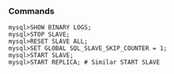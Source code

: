 ### Commands
    mysql>SHOW BINARY LOGS;
    mysql>STOP SLAVE;
    mysql>RESET SLAVE ALL;
    mysql>SET GLOBAL SQL_SLAVE_SKIP_COUNTER = 1;
    mysql>START SLAVE;
    mysql>START REPLICA; # Similar START SLAVE

